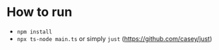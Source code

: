 # How to run

* `npm install`
* `npx ts-node main.ts` or simply `just` (https://github.com/casey/just)
